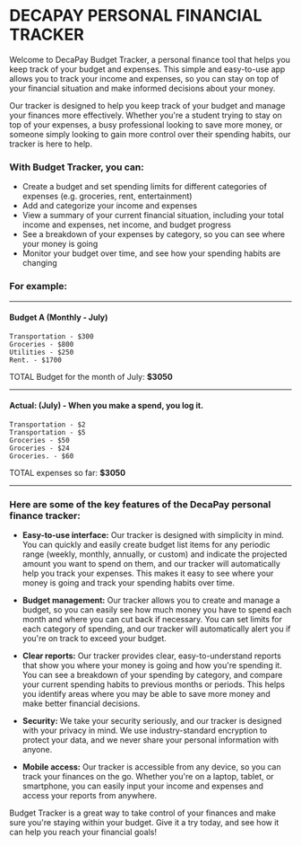 # DECAPAY PERSONAL FINANCIAL TRACKER 

Welcome to DecaPay Budget Tracker, a personal finance tool that helps you keep track of your budget and expenses. 
This simple and easy-to-use app allows you to track your income and expenses, so you can stay on top of your financial situation and make informed decisions about your money.

Our tracker is designed to help you keep track of your budget and manage your finances more effectively. 
Whether you're a student trying to stay on top of your expenses, a busy professional looking to save more money, 
or someone simply looking to gain more control over their spending habits, our tracker is here to help.



### With Budget Tracker, you can:

* Create a budget and set spending limits for different categories of expenses (e.g. groceries, rent, entertainment)
* Add and categorize your income and expenses
* View a summary of your current financial situation, including your total income and expenses, net income, and budget progress
* See a breakdown of your expenses by category, so you can see where your money is going
* Monitor your budget over time, and see how your spending habits are changing


### For example:
***
#### Budget A (Monthly - July)
    Transportation - $300
    Groceries - $800
    Utilities - $250
    Rent. - $1700

TOTAL Budget for the month of July: **$3050**
***
#### Actual: (July) - When you make a spend, you log it.
    Transportation - $2
    Transportation - $5
    Groceries - $50
    Groceries - $24
    Groceries. - $60

TOTAL expenses so far: **$3050**
***

### Here are some of the key features of the DecaPay personal finance tracker:

* **Easy-to-use interface:** Our tracker is designed with simplicity in mind. 
You can quickly and easily create budget list items for any periodic range 
(weekly, monthly, annually, or custom) and indicate the projected amount you want to spend on them, 
and our tracker will automatically help you track your expenses. 
This makes it easy to see where your money is going and track your spending habits over time.

* **Budget management:** Our tracker allows you to create and manage a budget, 
so you can easily see how much money you have to spend each month and where you can cut back if necessary. 
You can set limits for each category of spending, and our tracker will automatically alert you if you're on track to exceed your budget.

* **Clear reports:** Our tracker provides clear, easy-to-understand reports that show you where your 
money is going and how you're spending it. You can see a breakdown of your spending by category, 
and compare your current spending habits to previous months or periods. 
This helps you identify areas where you may be able to save more money and make better financial decisions.

* **Security:** We take your security seriously, and our tracker is designed with your privacy in mind. 
We use industry-standard encryption to protect your data, and we never share your personal information with anyone.

* **Mobile access:** Our tracker is accessible from any device, so you can track your finances on the go. 
Whether you're on a laptop, tablet, or smartphone, you can easily input your income and expenses and access your reports from anywhere.

Budget Tracker is a great way to take control of your finances and make sure you're staying within your budget. Give it a try today,
and see how it can help you reach your financial goals!

